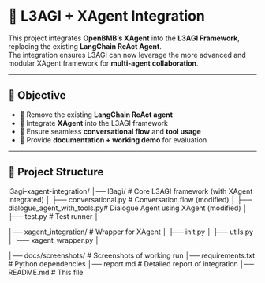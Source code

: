 # 🚀 L3AGI + XAgent Integration

This project integrates **OpenBMB’s XAgent** into the **L3AGI Framework**, replacing the existing **LangChain ReAct Agent**.  
The integration ensures L3AGI can now leverage the more advanced and modular XAgent framework for **multi-agent collaboration**.

---

## 📌 Objective

- 🔹 Remove the existing **LangChain ReAct agent**  
- 🔹 Integrate **XAgent** into the L3AGI framework  
- 🔹 Ensure seamless **conversational flow** and **tool usage**  
- 🔹 Provide **documentation + working demo** for evaluation  

---

## 📂 Project Structure

l3agi-xagent-integration/
│── l3agi/ # Core L3AGI framework (with XAgent integrated)
│ ├── conversational.py # Conversation flow (modified)
│ ├── dialogue_agent_with_tools.py# Dialogue Agent using XAgent (modified)
│ ├── test.py # Test runner
│

│── xagent_integration/ # Wrapper for XAgent
│ ├── init.py
│ ├── utils.py
│ ├── xagent_wrapper.py
│

│── docs/screenshots/ # Screenshots of working run
│── requirements.txt # Python dependencies
│── report.md # Detailed report of integration
│── README.md # This file

